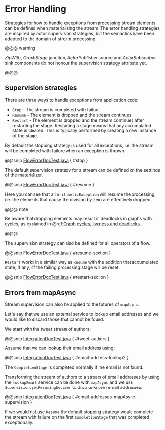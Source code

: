 # Error Handling

Strategies for how to handle exceptions from processing stream elements can be defined when
materializing the stream. The error handling strategies are inspired by actor supervision
strategies, but the semantics have been adapted to the domain of stream processing.

@@@ warning

*ZipWith*, *GraphStage* junction, *ActorPublisher* source and *ActorSubscriber* sink
components do not honour the supervision strategy attribute yet.

@@@

## Supervision Strategies

There are three ways to handle exceptions from application code:

 * `Stop` - The stream is completed with failure.
 * `Resume` - The element is dropped and the stream continues.
 * `Restart` - The element is dropped and the stream continues after restarting the stage.
Restarting a stage means that any accumulated state is cleared. This is typically
performed by creating a new instance of the stage.

By default the stopping strategy is used for all exceptions, i.e. the stream will be completed with
failure when an exception is thrown.

@@snip [FlowErrorDocTest.java](../code/jdocs/stream/FlowErrorDocTest.java) { #stop }

The default supervision strategy for a stream can be defined on the settings of the materializer.

@@snip [FlowErrorDocTest.java](../code/jdocs/stream/FlowErrorDocTest.java) { #resume }

Here you can see that all `ArithmeticException` will resume the processing, i.e. the
elements that cause the division by zero are effectively dropped.

@@@ note

Be aware that dropping elements may result in deadlocks in graphs with
cycles, as explained in @ref:[Graph cycles, liveness and deadlocks](stream-graphs.md#graph-cycles-java).

@@@

The supervision strategy can also be defined for all operators of a flow.

@@snip [FlowErrorDocTest.java](../code/jdocs/stream/FlowErrorDocTest.java) { #resume-section }

`Restart` works in a similar way as `Resume` with the addition that accumulated state,
if any, of the failing processing stage will be reset.

@@snip [FlowErrorDocTest.java](../code/jdocs/stream/FlowErrorDocTest.java) { #restart-section }

## Errors from mapAsync

Stream supervision can also be applied to the futures of `mapAsync`.

Let's say that we use an external service to lookup email addresses and we would like to
discard those that cannot be found.

We start with the tweet stream of authors:

@@snip [IntegrationDocTest.java](../code/jdocs/stream/IntegrationDocTest.java) { #tweet-authors }

Assume that we can lookup their email address using:

@@snip [IntegrationDocTest.java](../code/jdocs/stream/IntegrationDocTest.java) { #email-address-lookup2 }

The `CompletionStage` is completed normally if the email is not found.

Transforming the stream of authors to a stream of email addresses by using the `lookupEmail`
service can be done with `mapAsync` and we use `Supervision.getResumingDecider` to drop
unknown email addresses:

@@snip [IntegrationDocTest.java](../code/jdocs/stream/IntegrationDocTest.java) { #email-addresses-mapAsync-supervision }

If we would not use `Resume` the default stopping strategy would complete the stream
with failure on the first `CompletionStage` that was completed exceptionally.